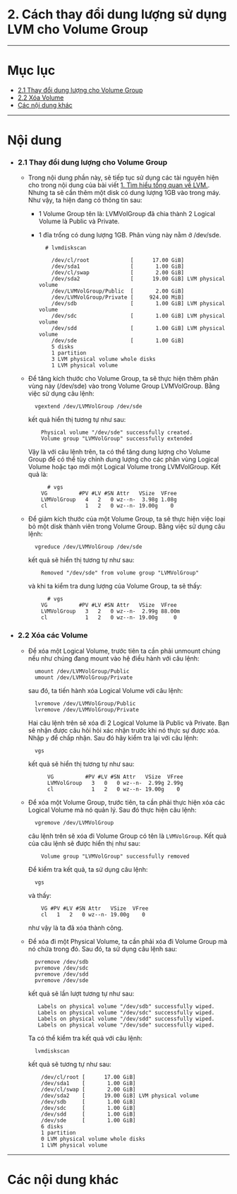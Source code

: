 # 2. Cách thay đổi dung lượng sử dụng LVM cho Volume Group

____

# Mục lục


- [2.1 Thay đổi dung lượng cho Volume Group](#change)
- [2.2 Xóa Volume](#delete)
- [Các nội dung khác](#content-others)

____

# <a name="content">Nội dung</a>

- ### <a name="change">2.1 Thay đổi dung lượng cho Volume Group</a>

    - Trong nội dung phần này, sẽ tiếp tục sử dụng các tài nguyên hiện cho trong nội dung của bài viết [1. Tìm hiểu tổng quan về LVM.](lvm-what-is-lvm.md). Nhưng ta sẽ cần thêm một disk có dung lượng 1GB vào trong máy. Như vậy, ta hiện đang có thông tin sau:

        - 1 Volume Group tên là: LVMVolGroup đã chia thành 2 Logical Volume là Public và Private.
        - 1 đĩa trống có dung lượng 1GB. Phân vùng này nằm ở /dev/sde.

                # lvmdiskscan

                  /dev/cl/root             [      17.00 GiB]
                  /dev/sda1                [       1.00 GiB]
                  /dev/cl/swap             [       2.00 GiB]
                  /dev/sda2                [      19.00 GiB] LVM physical volume
                  /dev/LVMVolGroup/Public  [       2.00 GiB]
                  /dev/LVMVolGroup/Private [     924.00 MiB]
                  /dev/sdb                 [       1.00 GiB] LVM physical volume
                  /dev/sdc                 [       1.00 GiB] LVM physical volume
                  /dev/sdd                 [       1.00 GiB] LVM physical volume
                  /dev/sde                 [       1.00 GiB]
                  5 disks
                  1 partition
                  3 LVM physical volume whole disks
                  1 LVM physical volume

    - Để tăng kích thước cho Volume Group, ta sẽ thực hiện thêm phân vùng này (/dev/sde) vào trong Volume Group LVMVolGroup. Bằng việc sử dụng câu lệnh:

            vgextend /dev/LVMVolGroup /dev/sde

        kết quả hiển thị tương tự như sau:

              Physical volume "/dev/sde" successfully created.
              Volume group "LVMVolGroup" successfully extended

        Vậy là với câu lệnh trên, ta có thể tăng dung lượng cho Volume Group để có thể tùy chỉnh dung lượng cho các phân vùng Logical Volume hoặc tạo mới một Logical Volume trong LVMVolGroup. Kết quả là:

                # vgs
              VG          #PV #LV #SN Attr   VSize  VFree
              LVMVolGroup   4   2   0 wz--n-  3.98g 1.08g
              cl            1   2   0 wz--n- 19.00g    0

    
    - Để giảm kích thước của một Volume Group, ta sẽ thực hiện việc loại bỏ một disk thành viên trong Volume Group. Bằng việc sử dụng câu lệnh:

            vgreduce /dev/LVMVolGroup /dev/sde

        kết quả sẽ hiển thị tương tự như sau:
        
              Removed "/dev/sde" from volume group "LVMVolGroup"

        và khi ta kiểm tra dung lượng của Volume Group, ta sẽ thấy:


                # vgs
              VG          #PV #LV #SN Attr   VSize  VFree
              LVMVolGroup   3   2   0 wz--n-  2.99g 88.00m
              cl            1   2   0 wz--n- 19.00g     0


- ### <a name="delete">2.2 Xóa các Volume</a>

    - Để xóa một Logical Volume, trước tiên ta cần phải unmount chúng nếu như chúng đang mount vào hệ điều hành với câu lệnh:

            umount /dev/LVMVolGroup/Public
            umount /dev/LVMVolGroup/Private

        sau đó, ta tiến hành xóa Logical Volume với câu lệnh:

            lvremove /dev/LVMVolGroup/Public
            lvremove /dev/LVMVolGroup/Private

        Hai câu lệnh trên sẽ xóa đi 2 Logical Volume là Public và Private. Bạn sẽ nhận được câu hỏi hỏi xác nhận trước khi nó thực sự được xóa. Nhập `y` để chấp nhận. Sau đó hãy kiểm tra lại với câu lệnh:

            vgs

        kết quả sẽ hiển thị tương tự như sau:

                VG          #PV #LV #SN Attr   VSize  VFree
                LVMVolGroup   3   0   0 wz--n-  2.99g 2.99g
                cl            1   2   0 wz--n- 19.00g    0



    - Để xóa một Volume Group, trước tiên, ta cần phải thực hiện xóa các Logical Volume mà nó quản lý. Sau đó thực hiện câu lệnh:

            vgremove /dev/LVMVolGroup

        câu lệnh trên sẽ xóa đi Volume Group có tên là `LVMVolGroup`. Kết quả của câu lệnh sẽ được hiển thị như sau:

              Volume group "LVMVolGroup" successfully removed

        Để kiểm tra kết quả, ta sử dụng câu lệnh:

            vgs

        và thấy:
            
              VG #PV #LV #SN Attr   VSize  VFree
              cl   1   2   0 wz--n- 19.00g    0

        như vậy là ta đã xóa thành công.

    - Để xóa đi một Physical Volume, ta cần phải xóa đi Volume Group mà nó chứa trong đó. Sau đó, ta sử dụng câu lệnh sau:

            pvremove /dev/sdb
            pvremove /dev/sdc
            pvremove /dev/sdd
            pvremove /dev/sde

        kết quả sẽ lần lượt tương tự như sau:
        
             Labels on physical volume "/dev/sdb" successfully wiped.
             Labels on physical volume "/dev/sdc" successfully wiped.
             Labels on physical volume "/dev/sdd" successfully wiped.
             Labels on physical volume "/dev/sde" successfully wiped.

        Ta có thể kiểm tra kết quả với câu lệnh:

            lvmdiskscan

        kết quả sẽ tương tự như sau:

              /dev/cl/root [      17.00 GiB]
              /dev/sda1    [       1.00 GiB]
              /dev/cl/swap [       2.00 GiB]
              /dev/sda2    [      19.00 GiB] LVM physical volume
              /dev/sdb     [       1.00 GiB]
              /dev/sdc     [       1.00 GiB]
              /dev/sdd     [       1.00 GiB]
              /dev/sde     [       1.00 GiB]
              6 disks
              1 partition
              0 LVM physical volume whole disks
              1 LVM physical volume

____

# <a name="content-others">Các nội dung khác</a>
